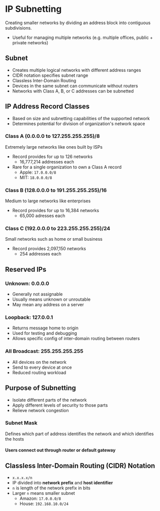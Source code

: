 # IP Subnetting
Creating smaller networks by dividing an address block into contiguous subdivisions.
* Useful for managing multiple networks (e.g. multiple offices, public + private networks)
## Subnet
* Creates multiple logical networks with different address ranges
* CIDR notation specifies subnet range
* Classless Inter-Domain Routing
* Devices in the same subnet can communicate without routers
* Networks with Class A, B, or C addresses can be subnetted
## IP Address Record Classes
* Based on size and subnetting capabilities of the supported network
* Determines potential for division of organization's network space
### Class A (0.0.0.0 to 127.255.255.255)/8
Extremely large networks like ones built by ISPs
* Record provides for up to 126 networks
    * 16,777,214 addresses each
* Rare for a single organization to own a Class A record
    * Apple: `17.0.0.0/8`
    * MIT: `18.0.0.0/8`
### Class B (128.0.0.0 to 191.255.255.255)/16
Medium to large networks like enterprises
* Record provides for up to 16,384 networks
    * 65,000 adresses each
### Class C (192.0.0.0 to 223.255.255.255)/24
Small networks such as home or small business
* Record provides 2,097,150 networks
    * 254 addresses each
## Reserved IPs
### Unknown: 0.0.0.0
* Generally not assignable
* Usually means unknown or unroutable
* May mean any address on a server
### Loopback: 127.0.0.1
* Returns message home to origin
* Used for testing and debugging
* Allows specific config of inter-domain routing between routers
### All Broadcast: 255.255.255.255
* All devices on the network
* Send to every device at once
* Reduced routing workload
## Purpose of Subnetting
* Isolate different parts of the network
* Apply different levels of security to those parts
* Relieve network congestion
### Subnet Mask
Defines which part of address identifies the network and which identifies the hosts
#### Users connect out through router or default gateway
## Classless Inter-Domain Routing (CIDR) Notation
* `x.x.x.x/n`
* IP divided into **network prefix** and **host identifier**
* `n` is length of the network prefix in bits
* Larger `n` means smaller subnet
    * Amazon: `17.0.0.0/8`
    * House: `192.168.10.0/24`

